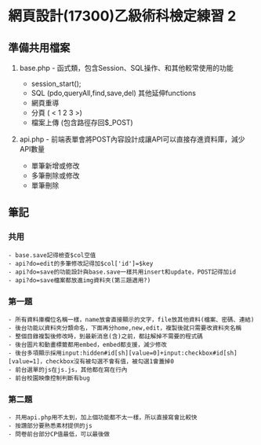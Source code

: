 # 網頁設計(17300)乙級術科檢定練習 2

## 準備共用檔案
1. base.php - 函式類，包含Session、SQL操作、和其他較常使用的功能
    - session_start();
    - SQL (pdo,queryAll,find,save,del) 其他延伸functions
    - 網頁重導
    - 分頁 ( < 1 2 3 >)
    - 檔案上傳 (包含路徑存回$_POST)

2. api.php - 前端表單會將POST內容設計成讓API可以直接存進資料庫，減少API數量
    - 單筆新增或修改
    - 多筆刪除或修改
    - 單筆刪除

## 筆記
### 共用
    - base.save記得檢查$col空值
    - api?do=edit的多筆修改記得加$col['id']=$key
    - api?do=save的功能設計與base.save一樣共用insert和update，POST記得加id
    - api?do=save檔案都放進img資料夾(第三題適用?)

### 第一題
    - 所有資料庫欄位名稱一樣，name放會直接顯示的文字，file放其他資料(檔案、密碼、連結)
    - 後台功能以資料夾分類命名，下面再分home,new,edit，複製後就只需要改資料夾名稱
    - 整個目錄複製後修改時，到最新消息(含)之前，都註解掉不需要的程式碼
    - 後台圖片和動畫標籤都用embed，embed都支援，減少修改
    - 後台多項顯示採用input:hidden#id[sh][value=0]+input:checkbox#id[sh][value=1]，checkbox沒有被勾選不會有值，被勾選1會蓋掉0
    - 前台選單的js在js.js，其他都在寫在行內
    - 前台校園映像控制判斷有bug

### 第二題
    - 共用api.php用不太到，加上個功能都不太一樣，所以直接寫會比較快
    - 按讚部分要熟悉素材提供的js
    - 問卷前台部分CP值最低，可以最後做